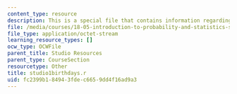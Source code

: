 ```yaml
---
content_type: resource
description: This is a special file that contains information regarding studio 1 birthdays.
file: /media/courses/18-05-introduction-to-probability-and-statistics-spring-2014/fc2399b184943fdec6659dd4f16ad9a3_studio1birthdays.r
file_type: application/octet-stream
learning_resource_types: []
ocw_type: OCWFile
parent_title: Studio Resources
parent_type: CourseSection
resourcetype: Other
title: studio1birthdays.r
uid: fc2399b1-8494-3fde-c665-9dd4f16ad9a3
---
```

